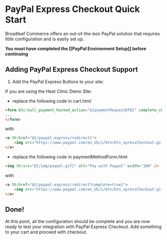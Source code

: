 # PayPal Express Checkout Quick Start

Broadleaf Commerce offers an out-of-the-box PayPal solution that requires little configuration and is easily set up.

**You must have completed the [[PayPal Environment Setup]] before continuing**

## Adding PayPal Express Checkout Support

1. Add the PayPal Express Buttons to your site:

If you are using the Heat Clinic Demo Site:

- replace the following code in cart.html

```html
<form blc:null_payment_hosted_action="${paymentRequestDTO}" complete_checkout="${false}" method="POST">
...
</form>
```

with

```html
<a th:href="@{/paypal-express/redirect}">
    <img src="https://www.paypal.com/en_US/i/btn/btn_xpressCheckout.gif" align="left" style="margin-right:7px;"/>
</a>
```

- replace the following code in paymentMethodForm.html

```html
<img th:src="@{/img/paypal.gif}" alt="Pay with Paypal" width="100" />
```

with

```html
<a th:href="@{/paypal-express/redirect?complete=true}">
    <img src="https://www.paypal.com/en_US/i/btn/btn_xpressCheckout.gif" align="left" style="margin-right:7px;"/>
</a>
```

## Done!
At this point, all the configuration should be complete and you are now ready to test your integration with PayPal Express Checkout.
Add something to your cart and proceed with checkout.
